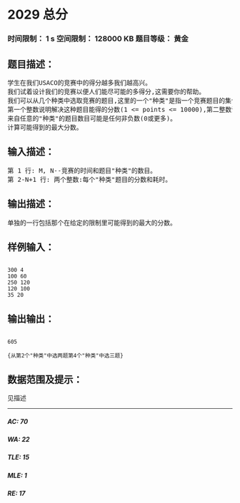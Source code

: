 # 2029 总分   
### 时间限制： 1 s     空间限制： 128000 KB     题目等级： 黄金  
## 题目描述：  

<pre>
学生在我们USACO的竞赛中的得分越多我们越高兴。
我们试着设计我们的竞赛以便人们能尽可能的多得分,这需要你的帮助。
我们可以从几个种类中选取竞赛的题目,这里的一个"种类"是指一个竞赛题目的集合,解决集合中的题目需要相同多的时间并且能得到相同的分数。 你的任务是写一个程序来告诉USACO的职员,应该从每一个种类中选取多少题目,使得解决题目的总耗时在竞赛规定的时间里并且总分最大。 输入包括竞赛的时间,M(1 <= M <= 10,000)(不要担心,你要到了训练营中才会有长时间的比赛)和N,"种类"的数目1 <= N <= 10,000。 后面的每一行将包括两个整数来描述一个"种类":
第一个整数说明解决这种题目能得的分数(1 <= points <= 10000),第二整数说明解决这种题目所需的时间(1 <= minutes <= 10000)。 你的程序应该确定我们应该从每个"种类"中选多少道题目使得能在竞赛的时间中得到最大的分数。
来自任意的"种类"的题目数目可能是任何非负数(0或更多)。
计算可能得到的最大分数。
</pre>
  
  
## 输入描述：  

<pre>
第 1 行: M, N--竞赛的时间和题目"种类"的数目。
第 2-N+1 行: 两个整数:每个"种类"题目的分数和耗时。
</pre>
  
  
## 输出描述：  

<pre>
单独的一行包括那个在给定的限制里可能得到的最大的分数。
</pre>
  
  
## 样例输入：  

<pre><code>
300 4
100 60
250 120
120 100
35 20
</code></pre>
  
  
## 输出输出：  

<pre><code>
605
 
{从第2个"种类"中选两题第4个"种类"中选三题}
</code></pre>
  
  
## 数据范围及提示：  

<pre>
见描述
</pre>
  
  
***  

##### AC: 70  
##### WA: 22  
##### TLE: 15  
##### MLE: 1  
##### RE: 17  
